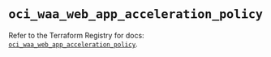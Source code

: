 # `oci_waa_web_app_acceleration_policy`

Refer to the Terraform Registry for docs: [`oci_waa_web_app_acceleration_policy`](https://registry.terraform.io/providers/hashicorp/oci/7.19.0/docs/resources/waa_web_app_acceleration_policy).
